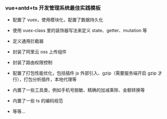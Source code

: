 ### vue+antd+ts 开发管理系统最佳实践模板

-   配置了 vuex，使用模块化，配置了数据持久化

-   使用 vuex-class 里的装饰器写法来定义 state、getter、mutation 等

-   定义通用拦截器

-   封装了阿里云 oss 上传组件

-   封装了路由权限控制

-   配置了打包性能优化，包括插件 js 外部引入、gzip（需要服务端开启 gzip 才行），打包分析插件，本地代理等

<!-- -   内置了 wangEditor 富文本插件，配置了自定义图片上传方法 -->

-   内置了一些工具类，例如手机号脱敏、精确的加减乘除、金额转换等

-   内置了一些 ts 的编码规范

-   等等...
